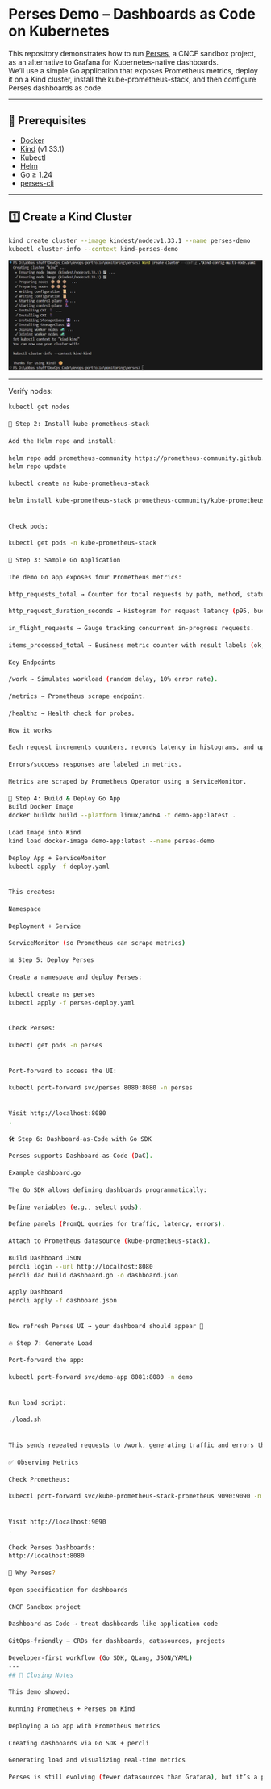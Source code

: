 # Perses Demo – Dashboards as Code on Kubernetes

This repository demonstrates how to run [Perses](https://perses.dev/), a CNCF sandbox project, as an alternative to Grafana for Kubernetes-native dashboards.  
We’ll use a simple Go application that exposes Prometheus metrics, deploy it on a Kind cluster, install the kube-prometheus-stack, and then configure Perses dashboards as code.

---

## 🚀 Prerequisites

- [Docker](https://docs.docker.com/get-docker/)
- [Kind](https://kind.sigs.k8s.io/) (v1.33.1)
- [Kubectl](https://kubernetes.io/docs/tasks/tools/)
- [Helm](https://helm.sh/docs/intro/install/)
- Go ≥ 1.24
- [perses-cli](https://github.com/perses/perses/releases)

---

## 1️⃣ Create a Kind Cluster

```bash
kind create cluster --image kindest/node:v1.33.1 --name perses-demo
kubectl cluster-info --context kind-perses-demo
```

![Kind Install](./images/Kind-Install.png)


---
Verify nodes:
```bash
kubectl get nodes

📡 Step 2: Install kube-prometheus-stack

Add the Helm repo and install:

helm repo add prometheus-community https://prometheus-community.github.io/helm-charts
helm repo update

kubectl create ns kube-prometheus-stack

helm install kube-prometheus-stack prometheus-community/kube-prometheus-stack -n kube-prometheus-stack


Check pods:

kubectl get pods -n kube-prometheus-stack

📝 Step 3: Sample Go Application

The demo Go app exposes four Prometheus metrics:

http_requests_total → Counter for total requests by path, method, status.

http_request_duration_seconds → Histogram for request latency (p95, buckets).

in_flight_requests → Gauge tracking concurrent in-progress requests.

items_processed_total → Business metric counter with result labels (ok, error).

Key Endpoints

/work → Simulates workload (random delay, 10% error rate).

/metrics → Prometheus scrape endpoint.

/healthz → Health check for probes.

How it works

Each request increments counters, records latency in histograms, and updates gauges.

Errors/success responses are labeled in metrics.

Metrics are scraped by Prometheus Operator using a ServiceMonitor.

🐳 Step 4: Build & Deploy Go App
Build Docker Image
docker buildx build --platform linux/amd64 -t demo-app:latest .

Load Image into Kind
kind load docker-image demo-app:latest --name perses-demo

Deploy App + ServiceMonitor
kubectl apply -f deploy.yaml


This creates:

Namespace

Deployment + Service

ServiceMonitor (so Prometheus can scrape metrics)

📊 Step 5: Deploy Perses

Create a namespace and deploy Perses:

kubectl create ns perses
kubectl apply -f perses-deploy.yaml


Check Perses:

kubectl get pods -n perses


Port-forward to access the UI:

kubectl port-forward svc/perses 8080:8080 -n perses


Visit http://localhost:8080
.

🛠️ Step 6: Dashboard-as-Code with Go SDK

Perses supports Dashboard-as-Code (DaC).

Example dashboard.go

The Go SDK allows defining dashboards programmatically:

Define variables (e.g., select pods).

Define panels (PromQL queries for traffic, latency, errors).

Attach to Prometheus datasource (kube-prometheus-stack).

Build Dashboard JSON
percli login --url http://localhost:8080
percli dac build dashboard.go -o dashboard.json

Apply Dashboard
percli apply -f dashboard.json


Now refresh Perses UI → your dashboard should appear 🎉

🔥 Step 7: Generate Load

Port-forward the app:

kubectl port-forward svc/demo-app 8081:8080 -n demo


Run load script:

./load.sh


This sends repeated requests to /work, generating traffic and errors that appear in the dashboard.

✅ Observing Metrics

Check Prometheus:

kubectl port-forward svc/kube-prometheus-stack-prometheus 9090:9090 -n kube-prometheus-stack


Visit http://localhost:9090
.

Check Perses Dashboards:
http://localhost:8080

📖 Why Perses?

Open specification for dashboards

CNCF Sandbox project

Dashboard-as-Code → treat dashboards like application code

GitOps-friendly → CRDs for dashboards, datasources, projects

Developer-first workflow (Go SDK, QLang, JSON/YAML)
---
## 🏁 Closing Notes

This demo showed:

Running Prometheus + Perses on Kind

Deploying a Go app with Prometheus metrics

Creating dashboards via Go SDK + percli

Generating load and visualizing real-time metrics

Perses is still evolving (fewer datasources than Grafana), but it’s a promising CNCF-native tool for declarative, version-controlled dashboards.